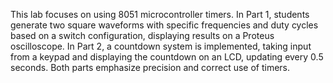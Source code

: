 This lab focuses on using 8051 microcontroller timers. In Part 1, students generate two square waveforms with specific frequencies and duty cycles based on a switch configuration, displaying results on a Proteus oscilloscope. In Part 2, a countdown system is implemented, taking input from a keypad and displaying the countdown on an LCD, updating every 0.5 seconds. Both parts emphasize precision and correct use of timers.
